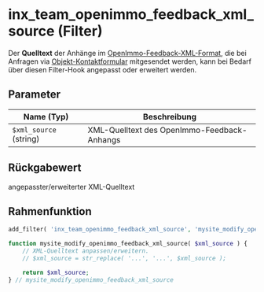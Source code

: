 # inx_team_openimmo_feedback_xml_source (Filter)

Der **Quelltext** der Anhänge im [OpenImmo-Feedback-XML-Format](../schnellstart/einrichtung#OpenImmo-Feedback-Typ), die bei Anfragen via [Objekt-Kontaktformular](../komponenten/kontaktformular) mitgesendet werden, kann bei Bedarf über diesen Filter-Hook angepasst oder erweitert werden.

## Parameter

| Name (Typ) | Beschreibung |
| ---------- | ------------ |
| `$xml_source` (string) | XML-Quelltext des OpenImmo-Feedback-Anhangs |

## Rückgabewert

angepasster/erweiterter XML-Quelltext

## Rahmenfunktion

[](_info-snippet-einbindung.md ':include')

```php
add_filter( 'inx_team_openimmo_feedback_xml_source', 'mysite_modify_openimmo_feedback_xml_source' );

function mysite_modify_openimmo_feedback_xml_source( $xml_source ) {
	// XML-Quelltext anpassen/erweitern.
	// $xml_source = str_replace( '...', '...', $xml_source );

	return $xml_source;
} // mysite_modify_openimmo_feedback_xml_source
```

[](_backlink.md ':include')